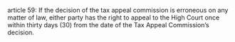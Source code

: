 article 59: 
If the decision of the tax appeal commission is erroneous on any matter of law, either party has the right to appeal to the High Court once within thirty days (30) from the date of the Tax Appeal Commission’s decision. 
<ul>
</ul>